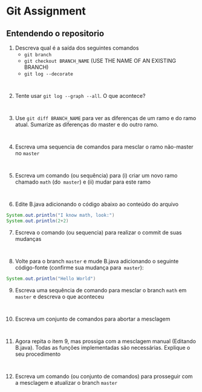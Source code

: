 # Git Assignment

## Entendendo o repositorio

1. Descreva qual é a saída dos seguintes comandos
    -  `git branch` 
    -  `git checkout BRANCH_NAME` (USE THE NAME OF AN EXISTING BRANCH)
    -  `git log --decorate`

```


```

2. Tente usar `git log --graph --all`. O que acontece?
```


```

3. Use `git diff BRANCH_NAME`  para ver as diferenças de um ramo e do ramo atual.
   Sumarize as diferenças do master e do outro ramo.

```


```

4. Escreva uma sequencia de comandos para mesclar o ramo não-master no `master`

```


```


5. Escreva um comando (ou sequência) para (i) criar um novo ramo chamado `math` (do` master`)
e (ii) mudar para este ramo

```


```
   
6. Edite B.java adicionando o código abaixo ao conteúdo do arquivo
```java
System.out.println("I know math, look:")
System.out.println(2+2)
```

7. Escreva o comando (ou sequencia) para realizar o commit de suas mudanças
```


```

8. Volte para o branch `master` e mude B.java adicionando o seguinte código-fonte (confirme sua mudança para` master`):
```java
System.out.println("Hello World")
```

9. Escreva uma sequência de comando para mesclar o branch `math` em` master` e descreva o que aconteceu
```


```
   
10. Escreva um conjunto de comandos para abortar a mesclagem
```


```
   
11. Agora repita o item 9, mas prossiga com a mesclagem manual (Editando B.java). Todas as funções implementadas são necessárias. Explique o seu procedimento
```


```

12. Escreva um comando (ou conjunto de comandos) para prosseguir com a mesclagem e atualizar o branch `master`
```


```


